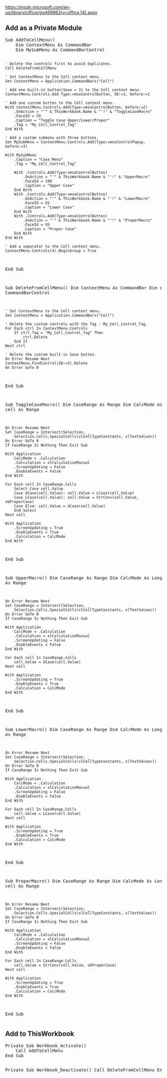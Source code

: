 https://msdn.microsoft.com/en-us/library/office/gg469862(v=office.14).aspx

<h2>Add as a Private Module</h2>
<pre>
Sub AddToCellMenu()
    Dim ContextMenu As CommandBar
    Dim MySubMenu As CommandBarControl

    ' Delete the controls first to avoid duplicates.
    Call DeleteFromCellMenu

    ' Set ContextMenu to the Cell context menu.
    Set ContextMenu = Application.CommandBars("Cell")

    ' Add one built-in button(Save = 3) to the Cell context menu.
    ContextMenu.Controls.Add Type:=msoControlButton, ID:=3, before:=1

    ' Add one custom button to the Cell context menu.
    With ContextMenu.Controls.Add(Type:=msoControlButton, before:=2)
        .OnAction = "'" & ThisWorkbook.Name & "'!" & "ToggleCaseMacro"
        .FaceId = 59
        .Caption = "Toggle Case Upper/Lower/Proper"
        .Tag = "My_Cell_Control_Tag"
    End With

    ' Add a custom submenu with three buttons.
    Set MySubMenu = ContextMenu.Controls.Add(Type:=msoControlPopup, before:=3)

    With MySubMenu
        .Caption = "Case Menu"
        .Tag = "My_Cell_Control_Tag"

        With .Controls.Add(Type:=msoControlButton)
            .OnAction = "'" & ThisWorkbook.Name & "'!" & "UpperMacro"
            .FaceId = 100
            .Caption = "Upper Case"
        End With
        With .Controls.Add(Type:=msoControlButton)
            .OnAction = "'" & ThisWorkbook.Name & "'!" & "LowerMacro"
            .FaceId = 91
            .Caption = "Lower Case"
        End With
        With .Controls.Add(Type:=msoControlButton)
            .OnAction = "'" & ThisWorkbook.Name & "'!" & "ProperMacro"
            .FaceId = 95
            .Caption = "Proper Case"
        End With
    End With

    ' Add a separator to the Cell context menu.
    ContextMenu.Controls(4).BeginGroup = True
End Sub

Sub DeleteFromCellMenu()
    Dim ContextMenu As CommandBar
    Dim ctrl As CommandBarControl

    ' Set ContextMenu to the Cell context menu.
    Set ContextMenu = Application.CommandBars("Cell")

    ' Delete the custom controls with the Tag : My_Cell_Control_Tag.
    For Each ctrl In ContextMenu.Controls
        If ctrl.Tag = "My_Cell_Control_Tag" Then
            ctrl.Delete
        End If
    Next ctrl

    ' Delete the custom built-in Save button.
    On Error Resume Next
    ContextMenu.FindControl(ID:=3).Delete
    On Error GoTo 0
End Sub

Sub ToggleCaseMacro()
    Dim CaseRange As Range
    Dim CalcMode As Long
    Dim cell As Range

    On Error Resume Next
    Set CaseRange = Intersect(Selection, _
        Selection.Cells.SpecialCells(xlCellTypeConstants, xlTextValues))
    On Error GoTo 0
    If CaseRange Is Nothing Then Exit Sub

    With Application
        CalcMode = .Calculation
        .Calculation = xlCalculationManual
        .ScreenUpdating = False
        .EnableEvents = False
    End With

    For Each cell In CaseRange.Cells
        Select Case cell.Value
        Case UCase(cell.Value): cell.Value = LCase(cell.Value)
        Case LCase(cell.Value): cell.Value = StrConv(cell.Value, vbProperCase)
        Case Else: cell.Value = UCase(cell.Value)
        End Select
    Next cell

    With Application
        .ScreenUpdating = True
        .EnableEvents = True
        .Calculation = CalcMode
    End With
End Sub

Sub UpperMacro()
    Dim CaseRange As Range
    Dim CalcMode As Long
    Dim cell As Range

    On Error Resume Next
    Set CaseRange = Intersect(Selection, _
        Selection.Cells.SpecialCells(xlCellTypeConstants, xlTextValues))
    On Error GoTo 0
    If CaseRange Is Nothing Then Exit Sub

    With Application
        CalcMode = .Calculation
        .Calculation = xlCalculationManual
        .ScreenUpdating = False
        .EnableEvents = False
    End With

    For Each cell In CaseRange.Cells
        cell.Value = UCase(cell.Value)
    Next cell

    With Application
        .ScreenUpdating = True
        .EnableEvents = True
        .Calculation = CalcMode
    End With
End Sub

Sub LowerMacro()
    Dim CaseRange As Range
    Dim CalcMode As Long
    Dim cell As Range

    On Error Resume Next
    Set CaseRange = Intersect(Selection, _
        Selection.Cells.SpecialCells(xlCellTypeConstants, xlTextValues))
    On Error GoTo 0
    If CaseRange Is Nothing Then Exit Sub

    With Application
        CalcMode = .Calculation
        .Calculation = xlCalculationManual
        .ScreenUpdating = False
        .EnableEvents = False
    End With

    For Each cell In CaseRange.Cells
        cell.Value = LCase(cell.Value)
    Next cell

    With Application
        .ScreenUpdating = True
        .EnableEvents = True
        .Calculation = CalcMode
    End With
End Sub

Sub ProperMacro()
    Dim CaseRange As Range
    Dim CalcMode As Long
    Dim cell As Range

    On Error Resume Next
    Set CaseRange = Intersect(Selection, _
        Selection.Cells.SpecialCells(xlCellTypeConstants, xlTextValues))
    On Error GoTo 0
    If CaseRange Is Nothing Then Exit Sub

    With Application
        CalcMode = .Calculation
        .Calculation = xlCalculationManual
        .ScreenUpdating = False
        .EnableEvents = False
    End With

    For Each cell In CaseRange.Cells
        cell.Value = StrConv(cell.Value, vbProperCase)
    Next cell

    With Application
        .ScreenUpdating = True
        .EnableEvents = True
        .Calculation = CalcMode
    End With
End Sub
</pre>

<h2>Add to ThisWorkbook</h2>
<pre>
Private Sub Workbook_Activate()
    Call AddToCellMenu
End Sub

Private Sub Workbook_Deactivate()
    Call DeleteFromCellMenu
End Sub
</pre>
